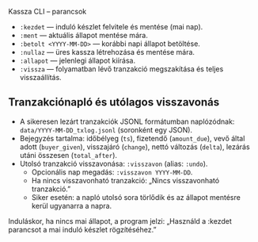 Kassza CLI – parancsok

- `:kezdet` — induló készlet felvitele és mentése (mai nap).
- `:ment` — aktuális állapot mentése mára.
- `:betolt <YYYY-MM-DD>` — korábbi napi állapot betöltése.
- `:nullaz` — üres kassza létrehozása és mentése mára.
- `:allapot` — jelenlegi állapot kiírása.
- `:vissza` — folyamatban lévő tranzakció megszakítása és teljes visszaállítás.

Tranzakciónapló és utólagos visszavonás
--------------------------------------
- A sikeresen lezárt tranzakciók JSONL formátumban naplózódnak: `data/YYYY-MM-DD_txlog.jsonl` (soronként egy JSON).
- Bejegyzés tartalma: időbélyeg (`ts`), fizetendő (`amount_due`), vevő által adott (`buyer_given`), visszajáró (`change`), nettó változás (`delta`), lezárás utáni összesen (`total_after`).
- Utolsó tranzakció visszavonása: `:visszavon` (alias: `:undo`).
  - Opcionális nap megadás: `:visszavon YYYY-MM-DD`.
  - Ha nincs visszavonható tranzakció: „Nincs visszavonható tranzakció.”
  - Siker esetén: a napló utolsó sora törlődik és az állapot mentésre kerül ugyanarra a napra.

Induláskor, ha nincs mai állapot, a program jelzi: „Használd a :kezdet parancsot a mai induló készlet rögzítéséhez.”
